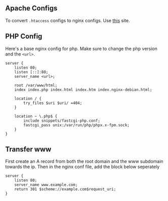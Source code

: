 ## Apache Configs

To convert `.htaccess` configs to nginx configs. Use [this](https://www.getpagespeed.com/apache-to-nginx) site.

## PHP Config

Here's a base nginx config for php. Make sure to change the php version and the `<url>`.

``` nginxconf
server {
    listen 80;
    listen [::]:80;
    server_name <url>;

    root /var/www/html;
    index index.php index.html index.htm index.nginx-debian.html;

    location / {
        try_files $uri $uri/ =404;
    }

    location ~ \.php$ {
        include snippets/fastcgi-php.conf;
        fastcgi_pass unix:/var/run/php/phpx.x-fpm.sock;
    }
}
```

## Transfer www

First create an A record from both the root domain and the www subdomain towards the ip. Then in the nginx conf file, add the block below seperately

``` nginxconf
server {
    listen 80;
    server_name www.example.com;
    return 301 $scheme://example.com$request_uri;
}
```